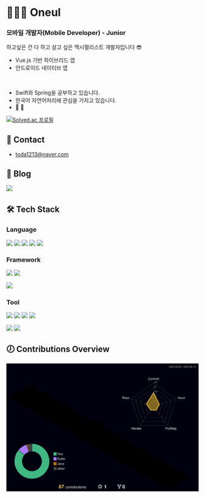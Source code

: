 # 👨🏻‍💻 Oneul
### 모바일 개발자(Mobile Developer) - Junior
하고싶은 건 다 하고 살고 싶은 맥시멀리스트 개발자입니다 😎

- Vue.js 기반 하이브리드 앱
- 안드로이드 네이티브 앱
<br/>

- Swift와 Spring을 공부하고 있습니다.
- 한국어 자연어처리에 관심을 가지고 있습니다.
- 📖 🎸


[![Solved.ac
프로필](http://mazassumnida.wtf/api/v2/generate_badge?boj=bbtfly98)](https://solved.ac/bbtfly98)

## 📧 Contact
- toda1213@naver.com

## 📝 Blog
[<img src="https://img.shields.io/badge/Velog-20C997?style=for-the-badge&logo=Velog&logoColor=white">](https://velog.io/@oneul1213)

## 🛠️ Tech Stack
### Language
<img src="https://img.shields.io/badge/Kotlin-7F52FF?style=for-the-badge&logo=Kotlin&logoColor=white"> <img src="https://img.shields.io/badge/TypeScript-3178C6?style=for-the-badge&logo=TypeScript&logoColor=white"> <img src="https://img.shields.io/badge/JavaScript-F7DF1E?style=for-the-badge&logo=JavaScript&logoColor=white"> <img src="https://img.shields.io/badge/Java-FF7800?style=for-the-badge&logo=OpenJdk&logoColor=white"> <img src="https://img.shields.io/badge/Python-3776AB?style=for-the-badge&logo=Python&logoColor=white">

### Framework
<img src="https://img.shields.io/badge/Vue.js-4FC08D?style=for-the-badge&logo=Vue.js&logoColor=white"> <img src="https://img.shields.io/badge/Android-3DDC84?style=for-the-badge&logo=Android&logoColor=white">

<img src="https://img.shields.io/badge/Spring Boot-6DB33F?style=for-the-badge&logo=Spring Boot&logoColor=white">

### Tool
<img src="https://img.shields.io/badge/Android Studio-3DDC84?style=for-the-badge&logo=Android Studio&logoColor=white"> <img src="https://img.shields.io/badge/VS Code-007ACC?style=for-the-badge&logo=Visual Studio Code&logoColor=white"> <img src="https://img.shields.io/badge/Git-F05032?style=for-the-badge&logo=Git&logoColor=white"> <img src="https://img.shields.io/badge/DBeaver-382923?style=for-the-badge&logo=DBeaver&logoColor=white">

<img src="https://img.shields.io/badge/Intellij-000000?style=for-the-badge&logo=IntelliJ IDEA&logoColor=white"> <img src="https://img.shields.io/badge/Github-181717?style=for-the-badge&logo=Github&logoColor=white">

## 🕖 Contributions Overview
![](./profile-3d-contrib/profile-night-rainbow.svg)
